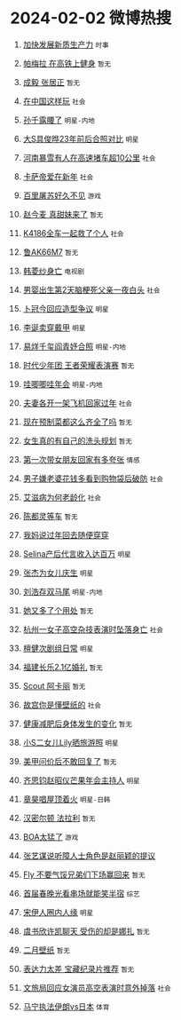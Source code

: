 # 2024-02-02 微博热搜 
1. [加快发展新质生产力](https://m.weibo.cn/search?containerid=100103type%3D1%26t%3D10%26q%3D%23%E5%8A%A0%E5%BF%AB%E5%8F%91%E5%B1%95%E6%96%B0%E8%B4%A8%E7%94%9F%E4%BA%A7%E5%8A%9B%23&stream_entry_id=51&isnewpage=1&extparam=seat%3D1%26dgr%3D0%26cate%3D10103%26filter_type%3Drealtimehot%26stream_entry_id%3D51%26q%3D%2523%25E5%258A%25A0%25E5%25BF%25AB%25E5%258F%2591%25E5%25B1%2595%25E6%2596%25B0%25E8%25B4%25A8%25E7%2594%259F%25E4%25BA%25A7%25E5%258A%259B%2523%26c_type%3D51%26pos%3D0%26display_time%3D1706803866%26pre_seqid%3D170680386666007132199) `时事` 

2. [帕梅拉 在高铁上健身](https://m.weibo.cn/search?containerid=100103type%3D1%26t%3D10%26q%3D%E5%B8%95%E6%A2%85%E6%8B%89+%E5%9C%A8%E9%AB%98%E9%93%81%E4%B8%8A%E5%81%A5%E8%BA%AB&stream_entry_id=31&isnewpage=1&extparam=seat%3D1%26cate%3D5001%26realpos%3D1%26dgr%3D0%26band_rank%3D1%26pos%3D0%26filter_type%3Drealtimehot%26flag%3D1%26stream_entry_id%3D31%26q%3D%25E5%25B8%2595%25E6%25A2%2585%25E6%258B%2589%2520%25E5%259C%25A8%25E9%25AB%2598%25E9%2593%2581%25E4%25B8%258A%25E5%2581%25A5%25E8%25BA%25AB%26c_type%3D31%26lcate%3D5001%26display_time%3D1706803866%26pre_seqid%3D170680386666007132199) `暂无` 

3. [成毅 张居正](https://m.weibo.cn/search?containerid=100103type%3D1%26t%3D10%26q%3D%E6%88%90%E6%AF%85+%E5%BC%A0%E5%B1%85%E6%AD%A3&stream_entry_id=31&isnewpage=1&extparam=seat%3D1%26cate%3D5001%26realpos%3D2%26dgr%3D0%26band_rank%3D2%26pos%3D1%26filter_type%3Drealtimehot%26flag%3D2%26stream_entry_id%3D31%26q%3D%25E6%2588%2590%25E6%25AF%2585%2520%25E5%25BC%25A0%25E5%25B1%2585%25E6%25AD%25A3%26c_type%3D31%26lcate%3D5001%26display_time%3D1706803866%26pre_seqid%3D170680386666007132199) `暂无` 

4. [在中国这样玩](https://m.weibo.cn/search?containerid=100103type%3D1%26t%3D10%26q%3D%23%E5%9C%A8%E4%B8%AD%E5%9B%BD%E8%BF%99%E6%A0%B7%E7%8E%A9%23&stream_entry_id=31&isnewpage=1&extparam=seat%3D1%26cate%3D5001%26realpos%3D3%26dgr%3D0%26band_rank%3D3%26pos%3D2%26filter_type%3Drealtimehot%26flag%3D0%26stream_entry_id%3D31%26q%3D%2523%25E5%259C%25A8%25E4%25B8%25AD%25E5%259B%25BD%25E8%25BF%2599%25E6%25A0%25B7%25E7%258E%25A9%2523%26c_type%3D31%26lcate%3D5001%26display_time%3D1706803866%26pre_seqid%3D170680386666007132199) `社会` 

5. [孙千露腰了](https://m.weibo.cn/search?containerid=100103type%3D1%26t%3D10%26q%3D%23%E5%AD%99%E5%8D%83%E9%9C%B2%E8%85%B0%E4%BA%86%23&stream_entry_id=31&isnewpage=1&extparam=seat%3D1%26cate%3D5001%26realpos%3D4%26dgr%3D0%26band_rank%3D4%26pos%3D3%26filter_type%3Drealtimehot%26flag%3D1%26stream_entry_id%3D31%26q%3D%2523%25E5%25AD%2599%25E5%258D%2583%25E9%259C%25B2%25E8%2585%25B0%25E4%25BA%2586%2523%26c_type%3D31%26lcate%3D5001%26display_time%3D1706803866%26pre_seqid%3D170680386666007132199) `明星-内地` 

6. [大S具俊晔23年前后合照对比](https://m.weibo.cn/search?containerid=100103type%3D1%26t%3D10%26q%3D%23%E5%A4%A7S%E5%85%B7%E4%BF%8A%E6%99%9423%E5%B9%B4%E5%89%8D%E5%90%8E%E5%90%88%E7%85%A7%E5%AF%B9%E6%AF%94%23&stream_entry_id=31&isnewpage=1&extparam=seat%3D1%26cate%3D5001%26realpos%3D5%26dgr%3D0%26band_rank%3D5%26pos%3D4%26filter_type%3Drealtimehot%26flag%3D2%26stream_entry_id%3D31%26q%3D%2523%25E5%25A4%25A7S%25E5%2585%25B7%25E4%25BF%258A%25E6%2599%259423%25E5%25B9%25B4%25E5%2589%258D%25E5%2590%258E%25E5%2590%2588%25E7%2585%25A7%25E5%25AF%25B9%25E6%25AF%2594%2523%26c_type%3D31%26lcate%3D5001%26display_time%3D1706803866%26pre_seqid%3D170680386666007132199) `明星` 

7. [河南暴雪有人在高速堵车超10公里](https://m.weibo.cn/search?containerid=100103type%3D1%26t%3D10%26q%3D%23%E6%B2%B3%E5%8D%97%E6%9A%B4%E9%9B%AA%E6%9C%89%E4%BA%BA%E5%9C%A8%E9%AB%98%E9%80%9F%E5%A0%B5%E8%BD%A6%E8%B6%8510%E5%85%AC%E9%87%8C%23&stream_entry_id=31&isnewpage=1&extparam=seat%3D1%26cate%3D5001%26realpos%3D6%26dgr%3D0%26band_rank%3D6%26pos%3D5%26filter_type%3Drealtimehot%26flag%3D2%26stream_entry_id%3D31%26q%3D%2523%25E6%25B2%25B3%25E5%258D%2597%25E6%259A%25B4%25E9%259B%25AA%25E6%259C%2589%25E4%25BA%25BA%25E5%259C%25A8%25E9%25AB%2598%25E9%2580%259F%25E5%25A0%25B5%25E8%25BD%25A6%25E8%25B6%258510%25E5%2585%25AC%25E9%2587%258C%2523%26c_type%3D31%26lcate%3D5001%26display_time%3D1706803866%26pre_seqid%3D170680386666007132199) `社会` 

8. [卡萨帝爱在新年](https://m.weibo.cn/search?containerid=100103type%3D1%26t%3D10%26q%3D%23%E5%8D%A1%E8%90%A8%E5%B8%9D%E7%88%B1%E5%9C%A8%E6%96%B0%E5%B9%B4%23&stream_entry_id=31&isnewpage=1&extparam=seat%3D1%26adid%3D222203%26cate%3D5001%26dgr%3D0%26c_type%3D31%26band_rank%3D7%26pos%3D6%26filter_type%3Drealtimehot%26stream_entry_id%3D31%26is_ad_pos%3D1%26q%3D%2523%25E5%258D%25A1%25E8%2590%25A8%25E5%25B8%259D%25E7%2588%25B1%25E5%259C%25A8%25E6%2596%25B0%25E5%25B9%25B4%2523%26topic_ad%3D1%26lcate%3D5001%26display_time%3D1706803866%26pre_seqid%3D170680386666007132199) `社会` 

9. [百里屠苏好久不见](https://m.weibo.cn/search?containerid=100103type%3D1%26t%3D10%26q%3D%23%E7%99%BE%E9%87%8C%E5%B1%A0%E8%8B%8F%E5%A5%BD%E4%B9%85%E4%B8%8D%E8%A7%81%23&stream_entry_id=31&isnewpage=1&extparam=seat%3D1%26cate%3D5001%26realpos%3D7%26dgr%3D0%26band_rank%3D7%26pos%3D7%26filter_type%3Drealtimehot%26flag%3D2%26stream_entry_id%3D31%26q%3D%2523%25E7%2599%25BE%25E9%2587%258C%25E5%25B1%25A0%25E8%258B%258F%25E5%25A5%25BD%25E4%25B9%2585%25E4%25B8%258D%25E8%25A7%2581%2523%26c_type%3D31%26lcate%3D5001%26display_time%3D1706803866%26pre_seqid%3D170680386666007132199) `游戏` 

10. [赵今麦 真甜妹来了](https://m.weibo.cn/search?containerid=100103type%3D1%26t%3D10%26q%3D%E8%B5%B5%E4%BB%8A%E9%BA%A6+%E7%9C%9F%E7%94%9C%E5%A6%B9%E6%9D%A5%E4%BA%86&stream_entry_id=31&isnewpage=1&extparam=seat%3D1%26cate%3D5001%26realpos%3D8%26dgr%3D0%26band_rank%3D8%26pos%3D8%26filter_type%3Drealtimehot%26flag%3D2%26stream_entry_id%3D31%26q%3D%25E8%25B5%25B5%25E4%25BB%258A%25E9%25BA%25A6%2520%25E7%259C%259F%25E7%2594%259C%25E5%25A6%25B9%25E6%259D%25A5%25E4%25BA%2586%26c_type%3D31%26lcate%3D5001%26display_time%3D1706803866%26pre_seqid%3D170680386666007132199) `暂无` 

11. [K4186全车一起救了个人](https://m.weibo.cn/search?containerid=100103type%3D1%26t%3D10%26q%3D%23K4186%E5%85%A8%E8%BD%A6%E4%B8%80%E8%B5%B7%E6%95%91%E4%BA%86%E4%B8%AA%E4%BA%BA%23&stream_entry_id=31&isnewpage=1&extparam=seat%3D1%26cate%3D5001%26realpos%3D9%26dgr%3D0%26band_rank%3D9%26pos%3D9%26filter_type%3Drealtimehot%26flag%3D32768%26stream_entry_id%3D31%26q%3D%2523K4186%25E5%2585%25A8%25E8%25BD%25A6%25E4%25B8%2580%25E8%25B5%25B7%25E6%2595%2591%25E4%25BA%2586%25E4%25B8%25AA%25E4%25BA%25BA%2523%26c_type%3D31%26lcate%3D5001%26display_time%3D1706803866%26pre_seqid%3D170680386666007132199) `社会` 

12. [鲁AK66M7](https://m.weibo.cn/search?containerid=100103type%3D1%26t%3D10%26q%3D%23%E9%B2%81AK66M7%23&stream_entry_id=31&isnewpage=1&extparam=seat%3D1%26cate%3D5001%26realpos%3D10%26dgr%3D0%26band_rank%3D10%26pos%3D10%26filter_type%3Drealtimehot%26flag%3D2%26stream_entry_id%3D31%26q%3D%2523%25E9%25B2%2581AK66M7%2523%26c_type%3D31%26lcate%3D5001%26display_time%3D1706803866%26pre_seqid%3D170680386666007132199) `暂无` 

13. [韩菱纱身亡](https://m.weibo.cn/search?containerid=100103type%3D1%26t%3D10%26q%3D%23%E9%9F%A9%E8%8F%B1%E7%BA%B1%E8%BA%AB%E4%BA%A1%23&stream_entry_id=31&isnewpage=1&extparam=seat%3D1%26cate%3D5001%26realpos%3D11%26dgr%3D0%26band_rank%3D11%26pos%3D11%26filter_type%3Drealtimehot%26flag%3D2%26stream_entry_id%3D31%26q%3D%2523%25E9%259F%25A9%25E8%258F%25B1%25E7%25BA%25B1%25E8%25BA%25AB%25E4%25BA%25A1%2523%26c_type%3D31%26lcate%3D5001%26display_time%3D1706803866%26pre_seqid%3D170680386666007132199) `电视剧` 

14. [男婴出生第2天脑梗死父亲一夜白头](https://m.weibo.cn/search?containerid=100103type%3D1%26t%3D10%26q%3D%23%E7%94%B7%E5%A9%B4%E5%87%BA%E7%94%9F%E7%AC%AC2%E5%A4%A9%E8%84%91%E6%A2%97%E6%AD%BB%E7%88%B6%E4%BA%B2%E4%B8%80%E5%A4%9C%E7%99%BD%E5%A4%B4%23&stream_entry_id=31&isnewpage=1&extparam=seat%3D1%26cate%3D5001%26realpos%3D12%26dgr%3D0%26band_rank%3D12%26pos%3D12%26filter_type%3Drealtimehot%26flag%3D2%26stream_entry_id%3D31%26q%3D%2523%25E7%2594%25B7%25E5%25A9%25B4%25E5%2587%25BA%25E7%2594%259F%25E7%25AC%25AC2%25E5%25A4%25A9%25E8%2584%2591%25E6%25A2%2597%25E6%25AD%25BB%25E7%2588%25B6%25E4%25BA%25B2%25E4%25B8%2580%25E5%25A4%259C%25E7%2599%25BD%25E5%25A4%25B4%2523%26c_type%3D31%26lcate%3D5001%26display_time%3D1706803866%26pre_seqid%3D170680386666007132199) `社会` 

15. [卜冠今回应造型争议](https://m.weibo.cn/search?containerid=100103type%3D1%26t%3D10%26q%3D%23%E5%8D%9C%E5%86%A0%E4%BB%8A%E5%9B%9E%E5%BA%94%E9%80%A0%E5%9E%8B%E4%BA%89%E8%AE%AE%23&stream_entry_id=31&isnewpage=1&extparam=seat%3D1%26cate%3D5001%26realpos%3D13%26dgr%3D0%26band_rank%3D13%26pos%3D13%26filter_type%3Drealtimehot%26flag%3D2%26stream_entry_id%3D31%26q%3D%2523%25E5%258D%259C%25E5%2586%25A0%25E4%25BB%258A%25E5%259B%259E%25E5%25BA%2594%25E9%2580%25A0%25E5%259E%258B%25E4%25BA%2589%25E8%25AE%25AE%2523%26c_type%3D31%26lcate%3D5001%26display_time%3D1706803866%26pre_seqid%3D170680386666007132199) `明星` 

16. [李诞卖穿戴甲](https://m.weibo.cn/search?containerid=100103type%3D1%26t%3D10%26q%3D%23%E6%9D%8E%E8%AF%9E%E5%8D%96%E7%A9%BF%E6%88%B4%E7%94%B2%23&stream_entry_id=31&isnewpage=1&extparam=seat%3D1%26cate%3D5001%26realpos%3D14%26dgr%3D0%26band_rank%3D14%26pos%3D14%26filter_type%3Drealtimehot%26flag%3D2%26stream_entry_id%3D31%26q%3D%2523%25E6%259D%258E%25E8%25AF%259E%25E5%258D%2596%25E7%25A9%25BF%25E6%2588%25B4%25E7%2594%25B2%2523%26c_type%3D31%26lcate%3D5001%26display_time%3D1706803866%26pre_seqid%3D170680386666007132199) `明星` 

17. [易烊千玺阎青妤合照](https://m.weibo.cn/search?containerid=100103type%3D1%26t%3D10%26q%3D%23%E6%98%93%E7%83%8A%E5%8D%83%E7%8E%BA%E9%98%8E%E9%9D%92%E5%A6%A4%E5%90%88%E7%85%A7%23&stream_entry_id=31&isnewpage=1&extparam=seat%3D1%26cate%3D5001%26realpos%3D15%26dgr%3D0%26band_rank%3D15%26pos%3D15%26filter_type%3Drealtimehot%26flag%3D1%26stream_entry_id%3D31%26q%3D%2523%25E6%2598%2593%25E7%2583%258A%25E5%258D%2583%25E7%258E%25BA%25E9%2598%258E%25E9%259D%2592%25E5%25A6%25A4%25E5%2590%2588%25E7%2585%25A7%2523%26c_type%3D31%26lcate%3D5001%26display_time%3D1706803866%26pre_seqid%3D170680386666007132199) `明星-内地` 

18. [时代少年团 王者荣耀表演赛](https://m.weibo.cn/search?containerid=100103type%3D1%26t%3D10%26q%3D%E6%97%B6%E4%BB%A3%E5%B0%91%E5%B9%B4%E5%9B%A2+%E7%8E%8B%E8%80%85%E8%8D%A3%E8%80%80%E8%A1%A8%E6%BC%94%E8%B5%9B&stream_entry_id=31&isnewpage=1&extparam=seat%3D1%26cate%3D5001%26realpos%3D16%26dgr%3D0%26band_rank%3D16%26pos%3D16%26filter_type%3Drealtimehot%26flag%3D0%26stream_entry_id%3D31%26q%3D%25E6%2597%25B6%25E4%25BB%25A3%25E5%25B0%2591%25E5%25B9%25B4%25E5%259B%25A2%2520%25E7%258E%258B%25E8%2580%2585%25E8%258D%25A3%25E8%2580%2580%25E8%25A1%25A8%25E6%25BC%2594%25E8%25B5%259B%26c_type%3D31%26lcate%3D5001%26display_time%3D1706803866%26pre_seqid%3D170680386666007132199) `暂无` 

19. [哇唧唧哇年会](https://m.weibo.cn/search?containerid=100103type%3D1%26t%3D10%26q%3D%E5%93%87%E5%94%A7%E5%94%A7%E5%93%87%E5%B9%B4%E4%BC%9A&stream_entry_id=31&isnewpage=1&extparam=seat%3D1%26cate%3D5001%26realpos%3D17%26dgr%3D0%26band_rank%3D17%26pos%3D17%26filter_type%3Drealtimehot%26flag%3D0%26stream_entry_id%3D31%26q%3D%25E5%2593%2587%25E5%2594%25A7%25E5%2594%25A7%25E5%2593%2587%25E5%25B9%25B4%25E4%25BC%259A%26c_type%3D31%26lcate%3D5001%26display_time%3D1706803866%26pre_seqid%3D170680386666007132199) `明星-内地` 

20. [夫妻各开一架飞机回家过年](https://m.weibo.cn/search?containerid=100103type%3D1%26t%3D10%26q%3D%23%E5%A4%AB%E5%A6%BB%E5%90%84%E5%BC%80%E4%B8%80%E6%9E%B6%E9%A3%9E%E6%9C%BA%E5%9B%9E%E5%AE%B6%E8%BF%87%E5%B9%B4%23&stream_entry_id=31&isnewpage=1&extparam=seat%3D1%26cate%3D5001%26realpos%3D18%26dgr%3D0%26band_rank%3D18%26pos%3D18%26filter_type%3Drealtimehot%26flag%3D32768%26stream_entry_id%3D31%26q%3D%2523%25E5%25A4%25AB%25E5%25A6%25BB%25E5%2590%2584%25E5%25BC%2580%25E4%25B8%2580%25E6%259E%25B6%25E9%25A3%259E%25E6%259C%25BA%25E5%259B%259E%25E5%25AE%25B6%25E8%25BF%2587%25E5%25B9%25B4%2523%26c_type%3D31%26lcate%3D5001%26display_time%3D1706803866%26pre_seqid%3D170680386666007132199) `社会` 

21. [现在预制菜都这么齐全了吗](https://m.weibo.cn/search?containerid=100103type%3D1%26t%3D10%26q%3D%E7%8E%B0%E5%9C%A8%E9%A2%84%E5%88%B6%E8%8F%9C%E9%83%BD%E8%BF%99%E4%B9%88%E9%BD%90%E5%85%A8%E4%BA%86%E5%90%97&stream_entry_id=31&isnewpage=1&extparam=seat%3D1%26cate%3D5001%26realpos%3D19%26dgr%3D0%26band_rank%3D19%26pos%3D19%26filter_type%3Drealtimehot%26flag%3D2%26stream_entry_id%3D31%26q%3D%25E7%258E%25B0%25E5%259C%25A8%25E9%25A2%2584%25E5%2588%25B6%25E8%258F%259C%25E9%2583%25BD%25E8%25BF%2599%25E4%25B9%2588%25E9%25BD%2590%25E5%2585%25A8%25E4%25BA%2586%25E5%2590%2597%26c_type%3D31%26lcate%3D5001%26display_time%3D1706803866%26pre_seqid%3D170680386666007132199) `暂无` 

22. [女生真的有自己的洗头规划](https://m.weibo.cn/search?containerid=100103type%3D1%26t%3D10%26q%3D%E5%A5%B3%E7%94%9F%E7%9C%9F%E7%9A%84%E6%9C%89%E8%87%AA%E5%B7%B1%E7%9A%84%E6%B4%97%E5%A4%B4%E8%A7%84%E5%88%92&stream_entry_id=31&isnewpage=1&extparam=seat%3D1%26cate%3D5001%26realpos%3D20%26dgr%3D0%26band_rank%3D20%26pos%3D20%26filter_type%3Drealtimehot%26flag%3D0%26stream_entry_id%3D31%26q%3D%25E5%25A5%25B3%25E7%2594%259F%25E7%259C%259F%25E7%259A%2584%25E6%259C%2589%25E8%2587%25AA%25E5%25B7%25B1%25E7%259A%2584%25E6%25B4%2597%25E5%25A4%25B4%25E8%25A7%2584%25E5%2588%2592%26c_type%3D31%26lcate%3D5001%26display_time%3D1706803866%26pre_seqid%3D170680386666007132199) `暂无` 

23. [第一次带女朋友回家有多夸张](https://m.weibo.cn/search?containerid=100103type%3D1%26t%3D10%26q%3D%23%E7%AC%AC%E4%B8%80%E6%AC%A1%E5%B8%A6%E5%A5%B3%E6%9C%8B%E5%8F%8B%E5%9B%9E%E5%AE%B6%E6%9C%89%E5%A4%9A%E5%A4%B8%E5%BC%A0%23&stream_entry_id=31&isnewpage=1&extparam=seat%3D1%26cate%3D5001%26realpos%3D21%26dgr%3D0%26band_rank%3D21%26pos%3D21%26filter_type%3Drealtimehot%26flag%3D1%26stream_entry_id%3D31%26q%3D%2523%25E7%25AC%25AC%25E4%25B8%2580%25E6%25AC%25A1%25E5%25B8%25A6%25E5%25A5%25B3%25E6%259C%258B%25E5%258F%258B%25E5%259B%259E%25E5%25AE%25B6%25E6%259C%2589%25E5%25A4%259A%25E5%25A4%25B8%25E5%25BC%25A0%2523%26c_type%3D31%26lcate%3D5001%26display_time%3D1706803866%26pre_seqid%3D170680386666007132199) `情感` 

24. [男子嫌老婆花钱多看到购物袋后破防](https://m.weibo.cn/search?containerid=100103type%3D1%26t%3D10%26q%3D%23%E7%94%B7%E5%AD%90%E5%AB%8C%E8%80%81%E5%A9%86%E8%8A%B1%E9%92%B1%E5%A4%9A%E7%9C%8B%E5%88%B0%E8%B4%AD%E7%89%A9%E8%A2%8B%E5%90%8E%E7%A0%B4%E9%98%B2%23&stream_entry_id=31&isnewpage=1&extparam=seat%3D1%26cate%3D5001%26realpos%3D22%26dgr%3D0%26band_rank%3D22%26pos%3D22%26filter_type%3Drealtimehot%26flag%3D32768%26stream_entry_id%3D31%26q%3D%2523%25E7%2594%25B7%25E5%25AD%2590%25E5%25AB%258C%25E8%2580%2581%25E5%25A9%2586%25E8%258A%25B1%25E9%2592%25B1%25E5%25A4%259A%25E7%259C%258B%25E5%2588%25B0%25E8%25B4%25AD%25E7%2589%25A9%25E8%25A2%258B%25E5%2590%258E%25E7%25A0%25B4%25E9%2598%25B2%2523%26c_type%3D31%26lcate%3D5001%26display_time%3D1706803866%26pre_seqid%3D170680386666007132199) `社会` 

25. [艾滋病为何老龄化](https://m.weibo.cn/search?containerid=100103type%3D1%26t%3D10%26q%3D%23%E8%89%BE%E6%BB%8B%E7%97%85%E4%B8%BA%E4%BD%95%E8%80%81%E9%BE%84%E5%8C%96%23&stream_entry_id=31&isnewpage=1&extparam=seat%3D1%26cate%3D5001%26realpos%3D23%26dgr%3D0%26band_rank%3D23%26pos%3D23%26filter_type%3Drealtimehot%26flag%3D1%26stream_entry_id%3D31%26q%3D%2523%25E8%2589%25BE%25E6%25BB%258B%25E7%2597%2585%25E4%25B8%25BA%25E4%25BD%2595%25E8%2580%2581%25E9%25BE%2584%25E5%258C%2596%2523%26c_type%3D31%26lcate%3D5001%26display_time%3D1706803866%26pre_seqid%3D170680386666007132199) `社会` 

26. [陈都灵等车](https://m.weibo.cn/search?containerid=100103type%3D1%26t%3D10%26q%3D%E9%99%88%E9%83%BD%E7%81%B5%E7%AD%89%E8%BD%A6&stream_entry_id=31&isnewpage=1&extparam=seat%3D1%26cate%3D5001%26realpos%3D24%26dgr%3D0%26band_rank%3D24%26pos%3D24%26filter_type%3Drealtimehot%26flag%3D0%26stream_entry_id%3D31%26q%3D%25E9%2599%2588%25E9%2583%25BD%25E7%2581%25B5%25E7%25AD%2589%25E8%25BD%25A6%26c_type%3D31%26lcate%3D5001%26display_time%3D1706803866%26pre_seqid%3D170680386666007132199) `暂无` 

27. [我妈说过年回去随便穿穿](https://m.weibo.cn/search?containerid=100103type%3D1%26t%3D10%26q%3D%E6%88%91%E5%A6%88%E8%AF%B4%E8%BF%87%E5%B9%B4%E5%9B%9E%E5%8E%BB%E9%9A%8F%E4%BE%BF%E7%A9%BF%E7%A9%BF&stream_entry_id=31&isnewpage=1&extparam=seat%3D1%26cate%3D5001%26realpos%3D25%26dgr%3D0%26band_rank%3D25%26pos%3D25%26filter_type%3Drealtimehot%26flag%3D1%26stream_entry_id%3D31%26q%3D%25E6%2588%2591%25E5%25A6%2588%25E8%25AF%25B4%25E8%25BF%2587%25E5%25B9%25B4%25E5%259B%259E%25E5%258E%25BB%25E9%259A%258F%25E4%25BE%25BF%25E7%25A9%25BF%25E7%25A9%25BF%26c_type%3D31%26lcate%3D5001%26display_time%3D1706803866%26pre_seqid%3D170680386666007132199)  

28. [Selina产后代言收入达百万](https://m.weibo.cn/search?containerid=100103type%3D1%26t%3D10%26q%3D%23Selina%E4%BA%A7%E5%90%8E%E4%BB%A3%E8%A8%80%E6%94%B6%E5%85%A5%E8%BE%BE%E7%99%BE%E4%B8%87%23&stream_entry_id=31&isnewpage=1&extparam=seat%3D1%26cate%3D5001%26realpos%3D26%26dgr%3D0%26band_rank%3D26%26pos%3D26%26filter_type%3Drealtimehot%26flag%3D0%26stream_entry_id%3D31%26q%3D%2523Selina%25E4%25BA%25A7%25E5%2590%258E%25E4%25BB%25A3%25E8%25A8%2580%25E6%2594%25B6%25E5%2585%25A5%25E8%25BE%25BE%25E7%2599%25BE%25E4%25B8%2587%2523%26c_type%3D31%26lcate%3D5001%26display_time%3D1706803866%26pre_seqid%3D170680386666007132199) `明星` 

29. [张杰为女儿庆生](https://m.weibo.cn/search?containerid=100103type%3D1%26t%3D10%26q%3D%23%E5%BC%A0%E6%9D%B0%E4%B8%BA%E5%A5%B3%E5%84%BF%E5%BA%86%E7%94%9F%23&stream_entry_id=31&isnewpage=1&extparam=seat%3D1%26cate%3D5001%26realpos%3D27%26dgr%3D0%26band_rank%3D27%26pos%3D27%26filter_type%3Drealtimehot%26flag%3D0%26stream_entry_id%3D31%26q%3D%2523%25E5%25BC%25A0%25E6%259D%25B0%25E4%25B8%25BA%25E5%25A5%25B3%25E5%2584%25BF%25E5%25BA%2586%25E7%2594%259F%2523%26c_type%3D31%26lcate%3D5001%26display_time%3D1706803866%26pre_seqid%3D170680386666007132199) `明星` 

30. [刘浩存双马尾](https://m.weibo.cn/search?containerid=100103type%3D1%26t%3D10%26q%3D%E5%88%98%E6%B5%A9%E5%AD%98%E5%8F%8C%E9%A9%AC%E5%B0%BE&stream_entry_id=31&isnewpage=1&extparam=seat%3D1%26cate%3D5001%26realpos%3D28%26dgr%3D0%26band_rank%3D28%26pos%3D28%26filter_type%3Drealtimehot%26flag%3D0%26stream_entry_id%3D31%26q%3D%25E5%2588%2598%25E6%25B5%25A9%25E5%25AD%2598%25E5%258F%258C%25E9%25A9%25AC%25E5%25B0%25BE%26c_type%3D31%26lcate%3D5001%26display_time%3D1706803866%26pre_seqid%3D170680386666007132199) `明星-内地` 

31. [她又多了个用处](https://m.weibo.cn/search?containerid=100103type%3D1%26t%3D10%26q%3D%E5%A5%B9%E5%8F%88%E5%A4%9A%E4%BA%86%E4%B8%AA%E7%94%A8%E5%A4%84&stream_entry_id=31&isnewpage=1&extparam=seat%3D1%26cate%3D5001%26realpos%3D29%26dgr%3D0%26band_rank%3D29%26pos%3D29%26filter_type%3Drealtimehot%26flag%3D1%26stream_entry_id%3D31%26q%3D%25E5%25A5%25B9%25E5%258F%2588%25E5%25A4%259A%25E4%25BA%2586%25E4%25B8%25AA%25E7%2594%25A8%25E5%25A4%2584%26c_type%3D31%26lcate%3D5001%26display_time%3D1706803866%26pre_seqid%3D170680386666007132199) `暂无` 

32. [杭州一女子高空杂技表演时坠落身亡](https://m.weibo.cn/search?containerid=100103type%3D1%26t%3D10%26q%3D%23%E6%9D%AD%E5%B7%9E%E4%B8%80%E5%A5%B3%E5%AD%90%E9%AB%98%E7%A9%BA%E6%9D%82%E6%8A%80%E8%A1%A8%E6%BC%94%E6%97%B6%E5%9D%A0%E8%90%BD%E8%BA%AB%E4%BA%A1%23&stream_entry_id=31&isnewpage=1&extparam=seat%3D1%26cate%3D5001%26realpos%3D30%26dgr%3D0%26band_rank%3D30%26pos%3D30%26filter_type%3Drealtimehot%26flag%3D0%26stream_entry_id%3D31%26q%3D%2523%25E6%259D%25AD%25E5%25B7%259E%25E4%25B8%2580%25E5%25A5%25B3%25E5%25AD%2590%25E9%25AB%2598%25E7%25A9%25BA%25E6%259D%2582%25E6%258A%2580%25E8%25A1%25A8%25E6%25BC%2594%25E6%2597%25B6%25E5%259D%25A0%25E8%2590%25BD%25E8%25BA%25AB%25E4%25BA%25A1%2523%26c_type%3D31%26lcate%3D5001%26display_time%3D1706803866%26pre_seqid%3D170680386666007132199) `社会` 

33. [檀健次剧组日常](https://m.weibo.cn/search?containerid=100103type%3D1%26t%3D10%26q%3D%23%E6%AA%80%E5%81%A5%E6%AC%A1%E5%89%A7%E7%BB%84%E6%97%A5%E5%B8%B8%23&stream_entry_id=31&isnewpage=1&extparam=seat%3D1%26cate%3D5001%26realpos%3D31%26dgr%3D0%26band_rank%3D31%26pos%3D31%26filter_type%3Drealtimehot%26flag%3D1%26stream_entry_id%3D31%26q%3D%2523%25E6%25AA%2580%25E5%2581%25A5%25E6%25AC%25A1%25E5%2589%25A7%25E7%25BB%2584%25E6%2597%25A5%25E5%25B8%25B8%2523%26c_type%3D31%26lcate%3D5001%26display_time%3D1706803866%26pre_seqid%3D170680386666007132199) `明星` 

34. [福建长乐2.1亿婚礼](https://m.weibo.cn/search?containerid=100103type%3D1%26t%3D10%26q%3D%E7%A6%8F%E5%BB%BA%E9%95%BF%E4%B9%902.1%E4%BA%BF%E5%A9%9A%E7%A4%BC&stream_entry_id=31&isnewpage=1&extparam=seat%3D1%26cate%3D5001%26realpos%3D32%26dgr%3D0%26band_rank%3D32%26pos%3D32%26filter_type%3Drealtimehot%26flag%3D0%26stream_entry_id%3D31%26q%3D%25E7%25A6%258F%25E5%25BB%25BA%25E9%2595%25BF%25E4%25B9%25902.1%25E4%25BA%25BF%25E5%25A9%259A%25E7%25A4%25BC%26c_type%3D31%26lcate%3D5001%26display_time%3D1706803866%26pre_seqid%3D170680386666007132199) `暂无` 

35. [Scout 阿卡丽](https://m.weibo.cn/search?containerid=100103type%3D1%26t%3D10%26q%3DScout+%E9%98%BF%E5%8D%A1%E4%B8%BD&stream_entry_id=31&isnewpage=1&extparam=seat%3D1%26cate%3D5001%26realpos%3D33%26dgr%3D0%26band_rank%3D33%26pos%3D33%26filter_type%3Drealtimehot%26flag%3D0%26stream_entry_id%3D31%26q%3DScout%2520%25E9%2598%25BF%25E5%258D%25A1%25E4%25B8%25BD%26c_type%3D31%26lcate%3D5001%26display_time%3D1706803866%26pre_seqid%3D170680386666007132199) `暂无` 

36. [故宫你是懂壁纸的](https://m.weibo.cn/search?containerid=100103type%3D1%26t%3D10%26q%3D%23%E6%95%85%E5%AE%AB%E4%BD%A0%E6%98%AF%E6%87%82%E5%A3%81%E7%BA%B8%E7%9A%84%23&stream_entry_id=31&isnewpage=1&extparam=seat%3D1%26cate%3D5001%26realpos%3D34%26dgr%3D0%26band_rank%3D34%26pos%3D34%26filter_type%3Drealtimehot%26flag%3D0%26stream_entry_id%3D31%26q%3D%2523%25E6%2595%2585%25E5%25AE%25AB%25E4%25BD%25A0%25E6%2598%25AF%25E6%2587%2582%25E5%25A3%2581%25E7%25BA%25B8%25E7%259A%2584%2523%26c_type%3D31%26lcate%3D5001%26display_time%3D1706803866%26pre_seqid%3D170680386666007132199) `社会` 

37. [健康减肥后身体发生的变化](https://m.weibo.cn/search?containerid=100103type%3D1%26t%3D10%26q%3D%E5%81%A5%E5%BA%B7%E5%87%8F%E8%82%A5%E5%90%8E%E8%BA%AB%E4%BD%93%E5%8F%91%E7%94%9F%E7%9A%84%E5%8F%98%E5%8C%96&stream_entry_id=31&isnewpage=1&extparam=seat%3D1%26cate%3D5001%26realpos%3D35%26dgr%3D0%26band_rank%3D35%26pos%3D35%26filter_type%3Drealtimehot%26flag%3D0%26stream_entry_id%3D31%26q%3D%25E5%2581%25A5%25E5%25BA%25B7%25E5%2587%258F%25E8%2582%25A5%25E5%2590%258E%25E8%25BA%25AB%25E4%25BD%2593%25E5%258F%2591%25E7%2594%259F%25E7%259A%2584%25E5%258F%2598%25E5%258C%2596%26c_type%3D31%26lcate%3D5001%26display_time%3D1706803866%26pre_seqid%3D170680386666007132199) `暂无` 

38. [小S二女儿Lily晒旅游照](https://m.weibo.cn/search?containerid=100103type%3D1%26t%3D10%26q%3D%23%E5%B0%8FS%E4%BA%8C%E5%A5%B3%E5%84%BFLily%E6%99%92%E6%97%85%E6%B8%B8%E7%85%A7%23&stream_entry_id=31&isnewpage=1&extparam=seat%3D1%26cate%3D5001%26realpos%3D36%26dgr%3D0%26band_rank%3D36%26pos%3D36%26filter_type%3Drealtimehot%26flag%3D0%26stream_entry_id%3D31%26q%3D%2523%25E5%25B0%258FS%25E4%25BA%258C%25E5%25A5%25B3%25E5%2584%25BFLily%25E6%2599%2592%25E6%2597%2585%25E6%25B8%25B8%25E7%2585%25A7%2523%26c_type%3D31%26lcate%3D5001%26display_time%3D1706803866%26pre_seqid%3D170680386666007132199) `明星` 

39. [美甲问价后不敢回复了](https://m.weibo.cn/search?containerid=100103type%3D1%26t%3D10%26q%3D%E7%BE%8E%E7%94%B2%E9%97%AE%E4%BB%B7%E5%90%8E%E4%B8%8D%E6%95%A2%E5%9B%9E%E5%A4%8D%E4%BA%86&stream_entry_id=31&isnewpage=1&extparam=seat%3D1%26cate%3D5001%26realpos%3D37%26dgr%3D0%26band_rank%3D37%26pos%3D37%26filter_type%3Drealtimehot%26flag%3D0%26stream_entry_id%3D31%26q%3D%25E7%25BE%258E%25E7%2594%25B2%25E9%2597%25AE%25E4%25BB%25B7%25E5%2590%258E%25E4%25B8%258D%25E6%2595%25A2%25E5%259B%259E%25E5%25A4%258D%25E4%25BA%2586%26c_type%3D31%26lcate%3D5001%26display_time%3D1706803866%26pre_seqid%3D170680386666007132199) `暂无` 

40. [齐思钧赵昭仪芒果年会主持人](https://m.weibo.cn/search?containerid=100103type%3D1%26t%3D10%26q%3D%23%E9%BD%90%E6%80%9D%E9%92%A7%E8%B5%B5%E6%98%AD%E4%BB%AA%E8%8A%92%E6%9E%9C%E5%B9%B4%E4%BC%9A%E4%B8%BB%E6%8C%81%E4%BA%BA%23&stream_entry_id=31&isnewpage=1&extparam=seat%3D1%26cate%3D5001%26realpos%3D38%26dgr%3D0%26band_rank%3D38%26pos%3D38%26filter_type%3Drealtimehot%26flag%3D0%26stream_entry_id%3D31%26q%3D%2523%25E9%25BD%2590%25E6%2580%259D%25E9%2592%25A7%25E8%25B5%25B5%25E6%2598%25AD%25E4%25BB%25AA%25E8%258A%2592%25E6%259E%259C%25E5%25B9%25B4%25E4%25BC%259A%25E4%25B8%25BB%25E6%258C%2581%25E4%25BA%25BA%2523%26c_type%3D31%26lcate%3D5001%26display_time%3D1706803866%26pre_seqid%3D170680386666007132199) `明星` 

41. [章昊唱屋顶着火](https://m.weibo.cn/search?containerid=100103type%3D1%26t%3D10%26q%3D%23%E7%AB%A0%E6%98%8A%E5%94%B1%E5%B1%8B%E9%A1%B6%E7%9D%80%E7%81%AB%23&stream_entry_id=31&isnewpage=1&extparam=seat%3D1%26cate%3D5001%26realpos%3D39%26dgr%3D0%26band_rank%3D39%26pos%3D39%26filter_type%3Drealtimehot%26flag%3D1%26stream_entry_id%3D31%26q%3D%2523%25E7%25AB%25A0%25E6%2598%258A%25E5%2594%25B1%25E5%25B1%258B%25E9%25A1%25B6%25E7%259D%2580%25E7%2581%25AB%2523%26c_type%3D31%26lcate%3D5001%26display_time%3D1706803866%26pre_seqid%3D170680386666007132199) `明星-日韩` 

42. [汉密尔顿 法拉利](https://m.weibo.cn/search?containerid=100103type%3D1%26t%3D10%26q%3D%E6%B1%89%E5%AF%86%E5%B0%94%E9%A1%BF+%E6%B3%95%E6%8B%89%E5%88%A9&stream_entry_id=31&isnewpage=1&extparam=seat%3D1%26cate%3D5001%26realpos%3D40%26dgr%3D0%26band_rank%3D40%26pos%3D40%26filter_type%3Drealtimehot%26flag%3D0%26stream_entry_id%3D31%26q%3D%25E6%25B1%2589%25E5%25AF%2586%25E5%25B0%2594%25E9%25A1%25BF%2520%25E6%25B3%2595%25E6%258B%2589%25E5%2588%25A9%26c_type%3D31%26lcate%3D5001%26display_time%3D1706803866%26pre_seqid%3D170680386666007132199) `暂无` 

43. [BOA太猛了](https://m.weibo.cn/search?containerid=100103type%3D1%26t%3D10%26q%3D%23BOA%E5%A4%AA%E7%8C%9B%E4%BA%86%23&stream_entry_id=31&isnewpage=1&extparam=seat%3D1%26cate%3D5001%26realpos%3D41%26dgr%3D0%26band_rank%3D41%26pos%3D41%26filter_type%3Drealtimehot%26flag%3D0%26stream_entry_id%3D31%26q%3D%2523BOA%25E5%25A4%25AA%25E7%258C%259B%25E4%25BA%2586%2523%26c_type%3D31%26lcate%3D5001%26display_time%3D1706803866%26pre_seqid%3D170680386666007132199) `游戏` 

44. [张艺谋说听障人士角色是赵丽颖的提议](https://m.weibo.cn/search?containerid=100103type%3D1%26t%3D10%26q%3D%23%E5%BC%A0%E8%89%BA%E8%B0%8B%E8%AF%B4%E5%90%AC%E9%9A%9C%E4%BA%BA%E5%A3%AB%E8%A7%92%E8%89%B2%E6%98%AF%E8%B5%B5%E4%B8%BD%E9%A2%96%E7%9A%84%E6%8F%90%E8%AE%AE%23&stream_entry_id=31&isnewpage=1&extparam=seat%3D1%26cate%3D5001%26realpos%3D42%26dgr%3D0%26band_rank%3D42%26pos%3D42%26filter_type%3Drealtimehot%26flag%3D0%26stream_entry_id%3D31%26q%3D%2523%25E5%25BC%25A0%25E8%2589%25BA%25E8%25B0%258B%25E8%25AF%25B4%25E5%2590%25AC%25E9%259A%259C%25E4%25BA%25BA%25E5%25A3%25AB%25E8%25A7%2592%25E8%2589%25B2%25E6%2598%25AF%25E8%25B5%25B5%25E4%25B8%25BD%25E9%25A2%2596%25E7%259A%2584%25E6%258F%2590%25E8%25AE%25AE%2523%26c_type%3D31%26lcate%3D5001%26display_time%3D1706803866%26pre_seqid%3D170680386666007132199)  

45. [Fly 不要气馁兄弟们下场赢回来](https://m.weibo.cn/search?containerid=100103type%3D1%26t%3D10%26q%3DFly+%E4%B8%8D%E8%A6%81%E6%B0%94%E9%A6%81%E5%85%84%E5%BC%9F%E4%BB%AC%E4%B8%8B%E5%9C%BA%E8%B5%A2%E5%9B%9E%E6%9D%A5&stream_entry_id=31&isnewpage=1&extparam=seat%3D1%26cate%3D5001%26realpos%3D43%26dgr%3D0%26band_rank%3D43%26pos%3D43%26filter_type%3Drealtimehot%26flag%3D1%26stream_entry_id%3D31%26q%3DFly%2520%25E4%25B8%258D%25E8%25A6%2581%25E6%25B0%2594%25E9%25A6%2581%25E5%2585%2584%25E5%25BC%259F%25E4%25BB%25AC%25E4%25B8%258B%25E5%259C%25BA%25E8%25B5%25A2%25E5%259B%259E%25E6%259D%25A5%26c_type%3D31%26lcate%3D5001%26display_time%3D1706803866%26pre_seqid%3D170680386666007132199) `暂无` 

46. [首届春晚光看串场就能笑半宿](https://m.weibo.cn/search?containerid=100103type%3D1%26t%3D10%26q%3D%23%E9%A6%96%E5%B1%8A%E6%98%A5%E6%99%9A%E5%85%89%E7%9C%8B%E4%B8%B2%E5%9C%BA%E5%B0%B1%E8%83%BD%E7%AC%91%E5%8D%8A%E5%AE%BF%23&stream_entry_id=31&isnewpage=1&extparam=seat%3D1%26cate%3D5001%26realpos%3D44%26dgr%3D0%26band_rank%3D44%26pos%3D44%26filter_type%3Drealtimehot%26flag%3D1%26stream_entry_id%3D31%26q%3D%2523%25E9%25A6%2596%25E5%25B1%258A%25E6%2598%25A5%25E6%2599%259A%25E5%2585%2589%25E7%259C%258B%25E4%25B8%25B2%25E5%259C%25BA%25E5%25B0%25B1%25E8%2583%25BD%25E7%25AC%2591%25E5%258D%258A%25E5%25AE%25BF%2523%26c_type%3D31%26lcate%3D5001%26display_time%3D1706803866%26pre_seqid%3D170680386666007132199) `综艺` 

47. [宋伊人圈内人缘](https://m.weibo.cn/search?containerid=100103type%3D1%26t%3D10%26q%3D%23%E5%AE%8B%E4%BC%8A%E4%BA%BA%E5%9C%88%E5%86%85%E4%BA%BA%E7%BC%98%23&stream_entry_id=31&isnewpage=1&extparam=seat%3D1%26cate%3D5001%26realpos%3D45%26dgr%3D0%26band_rank%3D45%26pos%3D45%26filter_type%3Drealtimehot%26flag%3D0%26stream_entry_id%3D31%26q%3D%2523%25E5%25AE%258B%25E4%25BC%258A%25E4%25BA%25BA%25E5%259C%2588%25E5%2586%2585%25E4%25BA%25BA%25E7%25BC%2598%2523%26c_type%3D31%26lcate%3D5001%26display_time%3D1706803866%26pre_seqid%3D170680386666007132199) `明星` 

48. [虞书欣许凯聊天 受伤的却是娜扎](https://m.weibo.cn/search?containerid=100103type%3D1%26t%3D10%26q%3D%E8%99%9E%E4%B9%A6%E6%AC%A3%E8%AE%B8%E5%87%AF%E8%81%8A%E5%A4%A9+%E5%8F%97%E4%BC%A4%E7%9A%84%E5%8D%B4%E6%98%AF%E5%A8%9C%E6%89%8E&stream_entry_id=31&isnewpage=1&extparam=seat%3D1%26cate%3D5001%26realpos%3D46%26dgr%3D0%26band_rank%3D46%26pos%3D46%26filter_type%3Drealtimehot%26flag%3D0%26stream_entry_id%3D31%26q%3D%25E8%2599%259E%25E4%25B9%25A6%25E6%25AC%25A3%25E8%25AE%25B8%25E5%2587%25AF%25E8%2581%258A%25E5%25A4%25A9%2520%25E5%258F%2597%25E4%25BC%25A4%25E7%259A%2584%25E5%258D%25B4%25E6%2598%25AF%25E5%25A8%259C%25E6%2589%258E%26c_type%3D31%26lcate%3D5001%26display_time%3D1706803866%26pre_seqid%3D170680386666007132199) `暂无` 

49. [二月壁纸](https://m.weibo.cn/search?containerid=100103type%3D1%26t%3D10%26q%3D%E4%BA%8C%E6%9C%88%E5%A3%81%E7%BA%B8&stream_entry_id=31&isnewpage=1&extparam=seat%3D1%26cate%3D5001%26realpos%3D47%26dgr%3D0%26band_rank%3D47%26pos%3D47%26filter_type%3Drealtimehot%26flag%3D0%26stream_entry_id%3D31%26q%3D%25E4%25BA%258C%25E6%259C%2588%25E5%25A3%2581%25E7%25BA%25B8%26c_type%3D31%26lcate%3D5001%26display_time%3D1706803866%26pre_seqid%3D170680386666007132199) `暂无` 

50. [表达力太差 宝藏纪录片推荐](https://m.weibo.cn/search?containerid=100103type%3D1%26t%3D10%26q%3D%E8%A1%A8%E8%BE%BE%E5%8A%9B%E5%A4%AA%E5%B7%AE+%E5%AE%9D%E8%97%8F%E7%BA%AA%E5%BD%95%E7%89%87%E6%8E%A8%E8%8D%90&stream_entry_id=31&isnewpage=1&extparam=seat%3D1%26cate%3D5001%26realpos%3D48%26dgr%3D0%26band_rank%3D48%26pos%3D48%26filter_type%3Drealtimehot%26flag%3D1%26stream_entry_id%3D31%26q%3D%25E8%25A1%25A8%25E8%25BE%25BE%25E5%258A%259B%25E5%25A4%25AA%25E5%25B7%25AE%2520%25E5%25AE%259D%25E8%2597%258F%25E7%25BA%25AA%25E5%25BD%2595%25E7%2589%2587%25E6%258E%25A8%25E8%258D%2590%26c_type%3D31%26lcate%3D5001%26display_time%3D1706803866%26pre_seqid%3D170680386666007132199) `暂无` 

51. [文旅局回应女演员高空表演时意外掉落](https://m.weibo.cn/search?containerid=100103type%3D1%26t%3D10%26q%3D%23%E6%96%87%E6%97%85%E5%B1%80%E5%9B%9E%E5%BA%94%E5%A5%B3%E6%BC%94%E5%91%98%E9%AB%98%E7%A9%BA%E8%A1%A8%E6%BC%94%E6%97%B6%E6%84%8F%E5%A4%96%E6%8E%89%E8%90%BD%23&stream_entry_id=31&isnewpage=1&extparam=seat%3D1%26cate%3D5001%26realpos%3D49%26dgr%3D0%26band_rank%3D49%26pos%3D49%26filter_type%3Drealtimehot%26flag%3D0%26stream_entry_id%3D31%26q%3D%2523%25E6%2596%2587%25E6%2597%2585%25E5%25B1%2580%25E5%259B%259E%25E5%25BA%2594%25E5%25A5%25B3%25E6%25BC%2594%25E5%2591%2598%25E9%25AB%2598%25E7%25A9%25BA%25E8%25A1%25A8%25E6%25BC%2594%25E6%2597%25B6%25E6%2584%258F%25E5%25A4%2596%25E6%258E%2589%25E8%2590%25BD%2523%26c_type%3D31%26lcate%3D5001%26display_time%3D1706803866%26pre_seqid%3D170680386666007132199) `社会` 

52. [马宁执法伊朗vs日本](https://m.weibo.cn/search?containerid=100103type%3D1%26t%3D10%26q%3D%23%E9%A9%AC%E5%AE%81%E6%89%A7%E6%B3%95%E4%BC%8A%E6%9C%97vs%E6%97%A5%E6%9C%AC%23&stream_entry_id=31&isnewpage=1&extparam=seat%3D1%26cate%3D5001%26realpos%3D50%26dgr%3D0%26band_rank%3D50%26pos%3D50%26filter_type%3Drealtimehot%26flag%3D1%26stream_entry_id%3D31%26q%3D%2523%25E9%25A9%25AC%25E5%25AE%2581%25E6%2589%25A7%25E6%25B3%2595%25E4%25BC%258A%25E6%259C%2597vs%25E6%2597%25A5%25E6%259C%25AC%2523%26c_type%3D31%26lcate%3D5001%26display_time%3D1706803866%26pre_seqid%3D170680386666007132199) `体育` 
